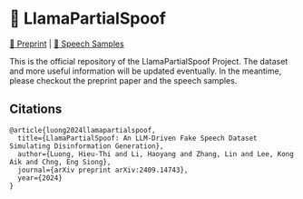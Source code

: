 # 🦙 LlamaPartialSpoof

[📄 Preprint](https://arxiv.org/abs/2409.14743) | [📢 Speech Samples](https://hieuthi.github.io/sample-LlamaPartialSpoof/)

This is the official repository of the LlamaPartialSpoof Project.
The dataset and more useful information will be updated eventually.
In the meantime, please checkout the preprint paper and the speech samples.


## Citations
```
@article{luong2024llamapartialspoof,
  title={LlamaPartialSpoof: An LLM-Driven Fake Speech Dataset Simulating Disinformation Generation},
  author={Luong, Hieu-Thi and Li, Haoyang and Zhang, Lin and Lee, Kong Aik and Chng, Eng Siong},
  journal={arXiv preprint arXiv:2409.14743},
  year={2024}
}
```
